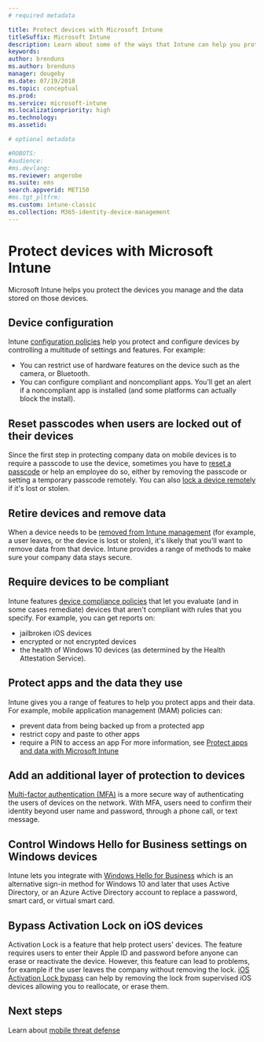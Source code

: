 ```yaml
---
# required metadata

title: Protect devices with Microsoft Intune 
titleSuffix: Microsoft Intune
description: Learn about some of the ways that Intune can help you protect your devices against unauthorized access and other threats.
keywords:
author: brenduns   
ms.author: brenduns
manager: dougeby
ms.date: 07/19/2018
ms.topic: conceptual
ms.prod:
ms.service: microsoft-intune
ms.localizationpriority: high
ms.technology:
ms.assetid:

# optional metadata

#ROBOTS:
#audience:
#ms.devlang:
ms.reviewer: angerobe
ms.suite: ems
search.appverid: MET150
#ms.tgt_pltfrm:
ms.custom: intune-classic
ms.collection: M365-identity-device-management
---
```


# Protect devices with Microsoft Intune

Microsoft Intune helps you protect the devices you manage and the data stored on those devices.

## Device configuration
Intune [configuration policies](device-profiles.md) help you protect and configure devices by controlling a multitude of settings and features. For example:
- You can restrict use of hardware features on the device such as the camera, or Bluetooth.
- You can configure compliant and noncompliant apps. You'll get an alert if a noncompliant app is installed (and some platforms can actually block the install).

## Reset passcodes when users are locked out of their devices
Since the first step in protecting company data on mobile devices is to require a passcode to use the device, sometimes you have to [reset a passcode](device-passcode-reset.md) or help an employee do so, either by removing the passcode or setting a temporary passcode remotely. You can also [lock a device remotely](device-remote-lock.md) if it's lost or stolen.

## Retire devices and remove data
When a device needs to be [removed from Intune management](devices-wipe.md) (for example, a user leaves, or the device is lost or stolen), it's likely that you'll want to remove data from that device. Intune provides a range of methods to make sure your company data stays secure.

## Require devices to be compliant
Intune features [device compliance policies](device-compliance-get-started.md) that let you evaluate (and in some cases remediate) devices that aren't compliant with rules that you specify. For example, you can get reports on:
- jailbroken iOS devices
- encrypted or not encrypted devices
- the health of Windows 10 devices (as determined by the Health Attestation Service).

## Protect apps and the data they use
Intune gives you a range of features to help you protect apps and their data. For example, mobile application management (MAM) policies can:
- prevent data from being backed up from a protected app
- restrict copy and paste to other apps
- require a PIN to access an app
For more information, see [Protect apps and data with Microsoft Intune](app-protection-policy.md)

## Add an additional layer of protection to devices
[Multi-factor authentication (MFA)](multi-factor-authentication.md) is a more secure way of authenticating the users of devices on the network.  With MFA, users need to confirm their identity beyond user name and password, through a phone call, or text message.

## Control Windows Hello for Business settings on Windows devices
Intune lets you integrate with [Windows Hello for Business](windows-hello.md) which is an alternative sign-in method for Windows 10 and later that uses Active Directory, or an Azure Active Directory account to replace a password, smart card, or virtual smart card.

## Bypass Activation Lock on iOS devices
Activation Lock is a feature that help protect users' devices. The feature requires users to enter their Apple ID and password before anyone can erase or reactivate the device. However, this feature can lead to problems, for example if the user leaves the company without removing the lock. [iOS Activation Lock bypass]( device-activation-lock-bypass.md) can help by removing the lock from supervised iOS devices allowing you to reallocate, or erase them.

## Next steps

Learn about [mobile threat defense](mobile-threat-defense.md)


